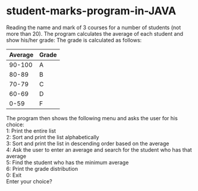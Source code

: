 # student-marks-program-in-JAVA

Reading the name and mark of 3 courses for a number of students (not more than 20). The program calculates the average of each student and show his/her grade:
The grade is calculated as follows:
 
| Average | Grade |
| ------- | ----- |
| 90-100  | A     |
| 80-89   | B     |
| 70-79   | C     | 
| 60-69   | D     |
| 0-59    | F     | 

The program then shows the following menu and asks the user for his choice:    
1: Print the entire list   
2: Sort and print the list alphabetically  
3: Sort and print the list in descending order based on the average  
4: Ask the user to enter an average and search for the student who has that average  
5: Find the student who has the minimum average  
6: Print the grade distribution  
0: Exit  
Enter your choice?  

  

